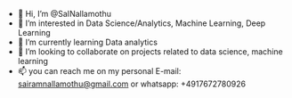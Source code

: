 - 👋 Hi, I’m @SaINallamothu
- 👀 I’m interested in Data Science/Analytics, Machine Learning, Deep Learning
- 🌱 I’m currently learning Data analytics
- 💞️ I’m looking to collaborate on projects related to data science, machine learning
- 📫 you can reach me on my personal E-mail: sairamnallamothu@gmail.com or whatsapp: +4917672780926

<!---
SaINallamothu/SaINallamothu is a ✨ special ✨ repository because its `README.md` (this file) appears on your GitHub profile.
You can click the Preview link to take a look at your changes.
--->
